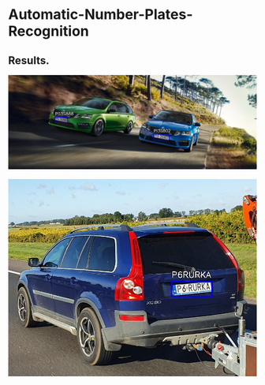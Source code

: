# Automatic-Number-Plates-Recognition

## Results.  
![Alt text](/output/auto33.jpg?raw=true) &nbsp; &nbsp;![Alt text](/output/auto36.jpg?raw=true)
